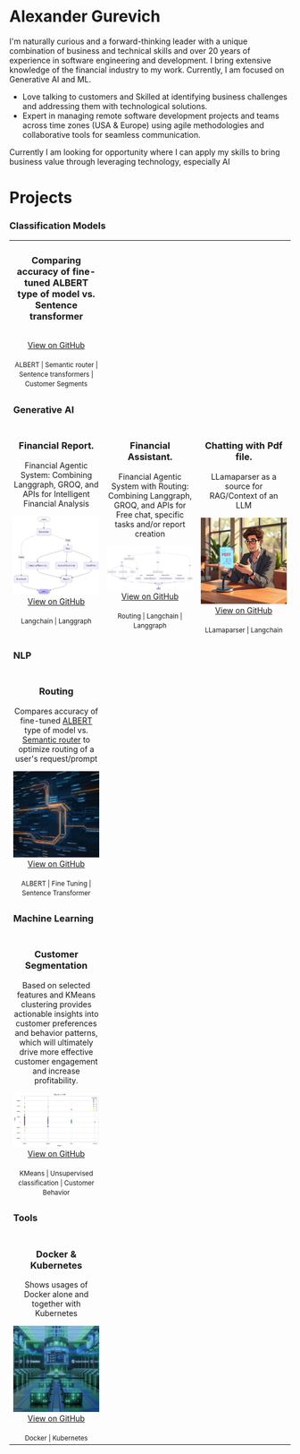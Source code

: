 # Alexander Gurevich
I'm naturally curious and a forward-thinking leader with a unique combination of business and technical skills and over 20 years of experience in software engineering and development. I bring extensive knowledge of the financial industry to my work. Currently, I am focused on Generative AI and ML.

* Love talking to customers and Skilled at identifying business challenges and addressing them with technological solutions.
* Expert in managing remote software development projects and teams across time zones (USA & Europe) using agile methodologies and collaborative tools for seamless communication.

Currently I am looking for opportunity where I can apply my skills to bring business value through leveraging technology, especially AI

# Projects

### Classification Models
<table>
  <tr>
    <td align="center" width="33%">
      <h3>Comparing accuracy of fine-tuned ALBERT type of model vs. Sentence transformer</h3>
      <p></p>
      <!-- <img src="https://github.com/user-attachments/assets/82f97fea-4717-4482-b754-26d32c6efd6f" width="100%" alt="regression exploration"> -->
      <br>
      <a href="https://github.com/agdev/Routing.git">View on GitHub</a>
      <br><br>
      <small>ALBERT | Semantic router | Sentence transformers | Customer Segments </small>
    </td>
    <td></td>
  </tr>
  <tr>
    <td> <h3><div>Generative AI</div></h3></td>
  </tr>
  <tr>
    <td align="center" valign="top" width="33%">
      <h3>Financial Report.</h3>
      <p> Financial Agentic System: Combining Langgraph, GROQ, and APIs for Intelligent Financial Analysis
      </p>
      <img src="assets/financial_data_report_graph.png" width="100%" alt="graph">
      <br>
      <a href="https://github.com/agdev/Langgraph/tree/main/FinancialReport">View on GitHub</a>
      <br><br>
      <small>Langchain | Langgraph</small>
    </td>   
    <td align="center" valign="top" width="33%">
      <h3>Financial Assistant.</h3>
      <p> Financial Agentic System with Routing: Combining Langgraph, GROQ, and APIs for  Free chat, specific tasks and/or report creation
      </p>
      <img src="assets/financial_asstant_graph.png" width="100%" alt="graph">
      <br>
      <a href="https://github.com/agdev/Langgraph/tree/main/FinancialAssistant">View on GitHub</a>
      <br><br>
      <small>Routing | Langchain | Langgraph</small>
    </td>
    <td align="center" valign="top" width="33%">
      <h3>Chatting with Pdf file. </h3>
      <p>LLamaparser as a source for RAG/Context of an LLM</p>
      <img src="assets/ChatWithPdf.png" width="100%" alt="regression exploration">
      <br>
      <a href="https://github.com/agdev/Llamaindex.git">View on GitHub</a>
      <br><br>
      <small>LLamaparser | Langchain</small>
    </td>
  </tr>
   <tr>
    <td> <h3><div>NLP</div></h3> </td>    
    <tr>
    <td align="center" width="33%">
      <h3>Routing</h3>
      <p>Compares accuracy of fine-tuned 
      <a href="https://arxiv.org/abs/1909.11942">ALBERT</a> type of model vs. 
      <a href="https://github.com/aurelio-labs/semantic-router/">Semantic router</a> to optimize routing of a user's request/prompt</p>
      <img src="assets/Routing.png" width="100%" alt="Customer Clustering">
      <br>
      <a href="https://github.com/agdev/Routing">View on GitHub</a>
      <br><br>
      <small>ALBERT | Fine Tuning | Sentence Transformer</small>
    </td>    
  </tr>
  </tr>
  <tr>
    <td> <h3><div>Machine Learning</div></h3> </td>
  </tr>
  <tr>
    <td align="center" width="33%">
      <h3>Customer Segmentation</h3>
      <p>Based on selected features and KMeans clustering provides actionable insights into customer preferences and behavior patterns, which will ultimately drive more effective customer engagement and increase profitability.</p>
      <img src="assets/Region_vs_Profit_Clustering.png" width="100%" alt="Customer Clustering">
      <br>
      <a href="https://github.com/SuperDataScience-Community-Projects/SDS-CP008-superstore-customer-segmentation.git/notebooks/alex">View on GitHub</a>
      <br><br>
      <small>KMeans | Unsupervised classification | Customer Behavior</small>
    </td>
    <td></td>
  </tr>
  <tr>
    <td> <h3><div>Tools</div></h3> </td>
  </tr>
  <tr>    
    <td align="center" width="33%">
      <h3>Docker & Kubernetes</h3>
      <p>Shows usages of Docker alone and together with Kubernetes</p>
      <img src="assets/DockerKubernetes.png" width="100%" alt="regression exploration">
      <br>
      <a href="https://github.com/agdev/Docker_Kubern.git">View on GitHub</a>
      <br><br>
      <small>Docker | Kubernetes </small>
    </td>
    <td></td>
  </tr>
 </table>
